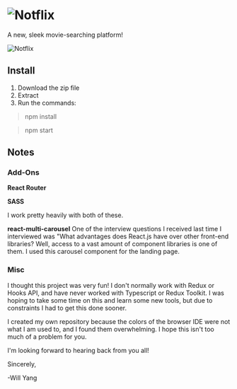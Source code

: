 # ![Notflix](https://i.imgur.com/k6gXY5U.png)

A new, sleek movie-searching platform!

 ![Notflix](https://i.imgur.com/13NIRIb.png)

## Install
1. Download the zip file
2. Extract
3. Run the commands:
>npm install

>npm start

## Notes 

### Add-Ons
**React Router**

**SASS**

I work pretty heavily with both of these.  

**react-multi-carousel**
One of the interview questions I received last time I interviewed was "What advantages does React.js have over other front-end libraries?  Well, access to a vast amount of component libraries is one of them.  I used this carousel component for the landing page.

### Misc

I thought this project was very fun!  I don't normally work with Redux or Hooks API, and have never worked with Typescript or Redux Toolkit.  I was hoping to take some time on this and learn some new tools, but due to constraints I had to get this done sooner.

I created my own repository because the colors of the browser IDE were not what I am used to, and I found them overwhelming.  I hope this isn't too much of a problem for you.

I'm looking forward to hearing back from you all!

Sincerely,

-Will Yang
